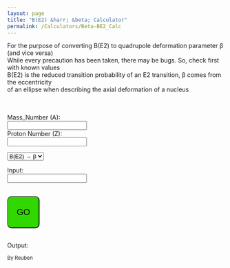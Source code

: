 ```yaml
---
layout: page
title: "B(E2) &harr; &beta; Calculator"
permalink: /Calculators/Beta-BE2_Calc
---
```



For the purpose of converting B(E2) to quadrupole deformation parameter &beta; (and vice versa)<br>
While every precaution has been taken, there may be bugs. So, check first with known values<br>
B(E2) is the reduced transition probability of an E2 transition, &beta; comes from the eccentricity <br> of an ellipse when describing the axial deformation of a nucleus<br>
<br><br>


Mass_Number (A): <br>
<input type="number" id="Mass_num" name="Mass_num"><br>
Proton Number (Z): <br>
<input type="number" id="Prot_num" name="Mass_num"><br>



<label for="input_menu_variable"> </label>
<select id="input_menu_variable" name="input_menu_variable">
	<option value="BE2_to_Beta_text"> B(E2) &rarr; &beta; </option>
	<option value="Beta_to_BE2_text"> &beta; &rarr; B(E2) </option>
</select>



Input: <br>
<input type="number" id="Input_num" name="Input_num"><br><br>



<button style="background-color: #31d700;
		border-color:black;
		width: 75px;
		height: 75px;
		border-radius: 10px;
		font-size: 20px"
		type="button" onclick="Director()">GO</button>
<br><br>



Output: <br>
<output id="Output_data_A"></output> <output id="Output_data_B"></output>




<script>


	function Director(){

		var Prot_num = Number(document.getElementById("Prot_num").value);	/* proton number*/
		var Mass_num = Number(document.getElementById("Mass_num").value);	/* mass number*/
		var e_num = Number(1.0);	/* assuming electron's charge is still just 1*/
		var Input_num = Number(document.getElementById("Input_num").value); //float(Input_data_Main.get());

		var input_selection =  document.getElementById("input_menu_variable").value; //str(want_menu_variable.get());


		if(input_selection == "BE2_to_Beta_text"){
			document.getElementById("Output_data_A").innerHTML = BE2_to_Beta(Prot_num, Mass_num, e_num, Input_num);
		}

		if(input_selection == "Beta_to_BE2_text"){
			document.getElementById("Output_data_A").innerHTML = Beta_to_BE2(Prot_num, Mass_num, e_num, Input_num);
			document.getElementById("Output_data_B").innerHTML = "e<sup>2</sup>fm<sup>4</sup>";
		}

	}


	function BE2_to_Beta(Prot_num, Mass_num, e_num, Input_num){
		return ((4*3.14159265359)/(3*Prot_num*(R0_number(Mass_num)**2))) * (( Input_num/(e_num**2) )**(0.5));
	}

	function Beta_to_BE2(Prot_num, Mass_num, e_num, Input_num){
		return (((Input_num*3*Prot_num*(R0_number(Mass_num)**2))/(4*3.14159265359))**2)*(e_num**2);
	}

	function R0_number(Mass_num){
		return 1.2 * (Mass_num**(1/3));
	}


</script>



<sub> By Reuben </sub>
